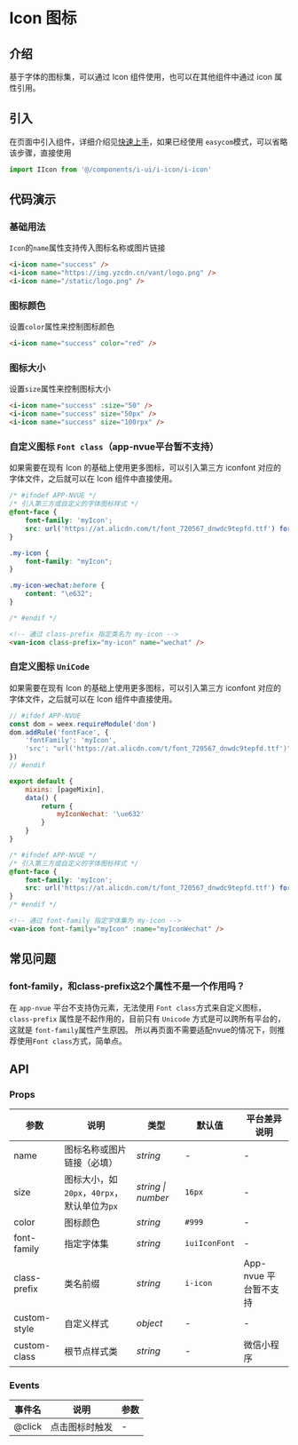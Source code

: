 # Icon 图标

## 介绍

基于字体的图标集，可以通过 Icon 组件使用，也可以在其他组件中通过 icon 属性引用。

## 引入

在页面中引入组件，详细介绍见[快速上手](quickstart)，如果已经使用 `easycom`模式，可以省略该步骤，直接使用

```js
import IIcon from '@/components/i-ui/i-icon/i-icon'

```

## 代码演示

### 基础用法

`Icon`的`name`属性支持传入图标名称或图片链接

```html
<i-icon name="success" />
<i-icon name="https://img.yzcdn.cn/vant/logo.png" />
<i-icon name="/static/logo.png" />
```

### 图标颜色

设置`color`属性来控制图标颜色

```html
<i-icon name="success" color="red" />
```

### 图标大小

设置`size`属性来控制图标大小

```html
<i-icon name="success" :size="50" />
<i-icon name="success" size="50px" />
<i-icon name="success" size="100rpx" />
```

### 自定义图标 `Font class`（app-nvue平台暂不支持）

如果需要在现有 Icon 的基础上使用更多图标，可以引入第三方 iconfont 对应的字体文件，之后就可以在 Icon 组件中直接使用。

```scss
/* #ifndef APP-NVUE */
/* 引入第三方或自定义的字体图标样式 */
@font-face {
    font-family: 'myIcon';
    src: url('https://at.alicdn.com/t/font_720567_dnwdc9tepfd.ttf') format('truetype');
}

.my-icon {
    font-family: "myIcon";
}

.my-icon-wechat:before {
    content: "\e632";
}

/* #endif */
```

```html
<!-- 通过 class-prefix 指定类名为 my-icon -->
<van-icon class-prefix="my-icon" name="wechat" />
```

### 自定义图标 `UniCode`

如果需要在现有 Icon 的基础上使用更多图标，可以引入第三方 iconfont 对应的字体文件，之后就可以在 Icon 组件中直接使用。

```js
// #ifdef APP-NVUE
const dom = weex.requireModule('dom')
dom.addRule('fontFace', {
    'fontFamily': 'myIcon',
    'src': "url('https://at.alicdn.com/t/font_720567_dnwdc9tepfd.ttf')"
})
// #endif

export default {
    mixins: [pageMixin],
    data() {
        return {
            myIconWechat: '\ue632'
        }
    }
}
```

```scss
/* #ifndef APP-NVUE */
/* 引入第三方或自定义的字体图标样式 */
@font-face {
    font-family: 'myIcon';
    src: url('https://at.alicdn.com/t/font_720567_dnwdc9tepfd.ttf') format('truetype');
}
/* #endif */
```

```html
<!-- 通过 font-family 指定字体集为 my-icon -->
<van-icon font-family="myIcon" :name="myIconWechat" />
```

## 常见问题

### font-family，和class-prefix这2个属性不是一个作用吗？

在 `app-nvue` 平台不支持伪元素，无法使用 `Font class`方式来自定义图标，`class-prefix` 属性是不起作用的，目前只有 `Unicode` 方式是可以跨所有平台的，这就是 `font-family`属性产生原因。
所以再页面不需要适配nvue的情况下，则推荐使用`Font class`方式，简单点。

## API

### Props

| 参数 | 说明 | 类型 | 默认值 | 平台差异说明 |
| --- | --- | --- | --- | --- |
| name | 图标名称或图片链接（必填） | _string_ | - | - |
| size | 图标大小，如 `20px`，`40rpx`，默认单位为`px` | _string \| number_ | `16px` | - |
| color | 图标颜色 | _string_ | `#999` | - |
| font-family | 指定字体集 | _string_ | `iuiIconFont` | - |
| class-prefix | 类名前缀 | _string_ | `i-icon` | App-nvue 平台暂不支持 |
| custom-style | 自定义样式 | _object_ | - | - |
| custom-class | 根节点样式类 | _string_ | - | 微信小程序 |

### Events

| 事件名     | 说明           | 参数 |
| ---------- | -------------- | ---- |
| @click | 点击图标时触发 | -    |



